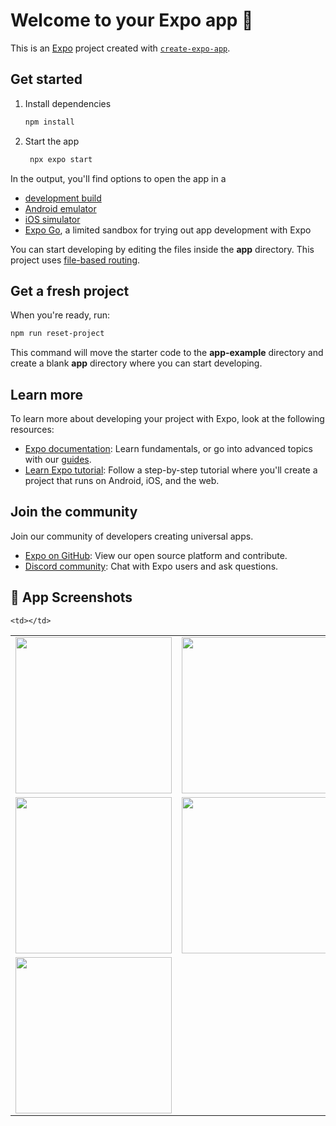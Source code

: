 # Welcome to your Expo app 👋

This is an [Expo](https://expo.dev) project created with [`create-expo-app`](https://www.npmjs.com/package/create-expo-app).

## Get started

1. Install dependencies

   ```bash
   npm install
   ```

2. Start the app

   ```bash
    npx expo start
   ```

In the output, you'll find options to open the app in a

- [development build](https://docs.expo.dev/develop/development-builds/introduction/)
- [Android emulator](https://docs.expo.dev/workflow/android-studio-emulator/)
- [iOS simulator](https://docs.expo.dev/workflow/ios-simulator/)
- [Expo Go](https://expo.dev/go), a limited sandbox for trying out app development with Expo

You can start developing by editing the files inside the **app** directory. This project uses [file-based routing](https://docs.expo.dev/router/introduction).

## Get a fresh project

When you're ready, run:

```bash
npm run reset-project
```

This command will move the starter code to the **app-example** directory and create a blank **app** directory where you can start developing.

## Learn more

To learn more about developing your project with Expo, look at the following resources:

- [Expo documentation](https://docs.expo.dev/): Learn fundamentals, or go into advanced topics with our [guides](https://docs.expo.dev/guides).
- [Learn Expo tutorial](https://docs.expo.dev/tutorial/introduction/): Follow a step-by-step tutorial where you'll create a project that runs on Android, iOS, and the web.

## Join the community

Join our community of developers creating universal apps.

- [Expo on GitHub](https://github.com/expo/expo): View our open source platform and contribute.
- [Discord community](https://chat.expo.dev): Chat with Expo users and ask questions.

## 📱 App Screenshots

<table>
  <tr>
    <td><img src="https://github.com/user-attachments/assets/81b32342-5e78-4f34-b5d3-0453931ce705" width="250"/></td>
    <td><img src="https://github.com/user-attachments/assets/2525998b-e8df-493c-ad7d-178f6123c517" width="250"/></td>
      <td><img src="https://github.com/user-attachments/assets/ff638013-702d-498f-9ec0-b6732787bb43" width="250"/></td>
  </tr>
  <tr>
   
   <td><img src="https://github.com/user-attachments/assets/648f6e5c-bb04-46b0-a7be-3c00f3caa2de" width="250"/></td>
    <td><img src="https://github.com/user-attachments/assets/308a79f9-1963-4eed-a5ba-0e6d785aca22" width="250"/></td>
    <td><img src="https://github.com/user-attachments/assets/ce35bb91-9281-443a-998f-2f577905e8d0" width="250"/></td>
  </tr>
  <tr>
   
   <td><img src="https://github.com/user-attachments/assets/d24204d3-871e-46c2-9a72-dbb0c5a254e5" width="250"/></td>
  </tr>
  <tr>
   
    <td></td>
  </tr>
</table>






